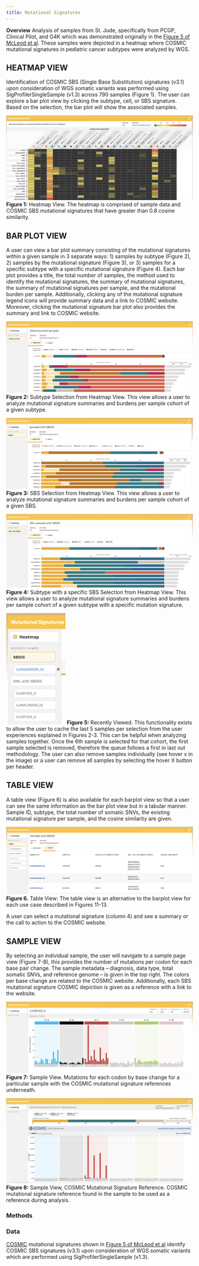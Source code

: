 ```yaml
---
title: Mutational Signatures
---
```


**Overview** 
Analysis of samples from St. Jude, specifically from PCGP, Clinical Pilot, and G4K which was demonstrated originally in the [Figure 5 of McLeod et al](https://cancerdiscovery.aacrjournals.org/content/11/5/1082.long). These samples were depicted in a heatmap where COSMIC mutational signatures in pediatric cancer subtypes were analyzed by WGS.  


## HEATMAP VIEW 

Identification of COSMIC SBS (Single Base Substitution) signatures (v3.1) upon consideration of WGS somatic variants was performed using SigProfilerSingleSample (v1.3) across 790 samples (Figure 1). The user can explore a bar plot view by clicking the subtype, cell, or SBS signature. Based on the selection, the bar plot will show the associated samples.  


![](./Heatmap.png)
**Figure 1:** Heatmap View. The heatmap is comprised of sample data and COSMIC SBS mutational signatures that have greater than 0.8 cosine similarity.  



## BAR PLOT VIEW 

A user can view a bar plot summary consisting of the mutational signatures within a given sample in 3 separate ways: 1) samples by subtype (Figure 2), 2) samples by the mutational signature (Figure 3), or 3) samples for a specific subtype with a specific mutational signature (Figure 4). Each bar plot provides a title, the total number of samples, the method used to identify the mutational signatures, the summary of mutational signatures, the summary of mutational signatures per sample, and the mutational burden per sample. Additionally, clicking any of the mutational signature legend icons will provide summary data and a link to COSMIC website. Moreover, clicking the mutational signature bar plot also provides the summary and link to COSMIC website.  

 


![](./subtype_barplot.png)
**Figure 2:** Subtype Selection from Heatmap View. This view allows a user to analyze mutational signature summaries and burdens per sample cohort of a given subtype. 




![](./SBS_barplot.png)
**Figure 3:** SBS Selection from Heatmap View. This view allows a user to analyze mutational signature summaries and burdens per sample cohort of a given SBS. 




![](./subtype_sbs_barplot.png)
**Figure 4:** Subtype with a specific SBS Selection from Heatmap View. This view allows a user to analyze mutational signature summaries and burdens per sample cohort of a given subtype with a specific mutation signature. 






![](./recently_viewed.png)
**Figure 5:** Recently Viewed. This functionality exists to allow the user to cache the last 5 samples per selection from the user experiences explained in Figures 2-3. This can be helpful when analyzing samples together. Once the 6th sample is selected for that cohort, the first sample selected is removed, therefore the queue follows a first in last out methodology. The user can also remove samples individually (see hover x in the image) or a user can remove all samples by selecting the hover X button per header.

 

## TABLE VIEW 



A table view (Figure 6) is also available for each barplot view so that a user can see the same information as the bar plot view but in a tabular manner. Sample ID, subtype, the total number of somatic SNVs, the existing mutational signature per sample, and the cosine similarity are given.

 


![](./table_view.png)
**Figure 6.** Table View: The table view is an alternative to the barplot view for each use case described in Figures 11-13.



A user can select a mutational signature (column 4) and see a summary or the call to action to the COSMIC website. 

 

## SAMPLE VIEW 

By selecting an individual sample, the user will navigate to a sample page view (Figure 7-8), this provides the number of mutations per codon for each base pair change. The sample metadata – diagnosis, data type, total somatic SNVs, and reference genome – is given in the top right. The colors per base change are related to the COSMIC website. Additionally, each SBS mutational signature COSMIC depiction is given as a reference with a link to the website.

 
![](./sample_view.png)
**Figure 7:** Sample View. Mutations for each codon by base change for a particular sample with the COSMIC mutational signature references underneath.   




![](./sample_view_cosmic.png)
**Figure 8:** Sample View, COSMIC Mutational Signature Reference. COSMIC mutational signature reference found in the sample to be used as a reference during analysis.  

### Methods

### Data
[COSMIC](https://cancer.sanger.ac.uk/signatures/sbs/) mutational signatures shown in [Figure 5 of McLeod et al](https://cancerdiscovery.aacrjournals.org/content/11/5/1082.long) identify COSMIC SBS signatures (v3.1) upon consideration of WGS somatic variants which are performed using SigProfilerSingleSample (v1.3).
